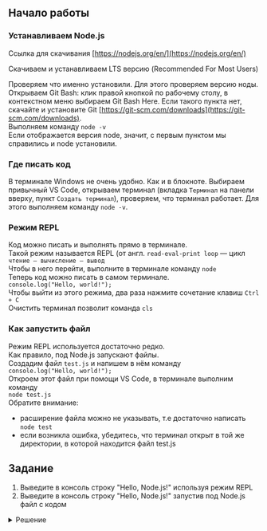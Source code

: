 ## Начало работы

### Устанавливаем Node.js
Ссылка для скачивания [https://nodejs.org/en/](https://nodejs.org/en/)

Скачиваем и устанавливаем LTS версию (Recommended For Most Users)

Проверяем что именно установили. Для этого проверяем версию ноды.  
Открываем Git Bash: клик правой кнопкой по рабочему столу, в контекстном меню выбираем Git Bash Here. Если такого пункта нет, скачайте и установите Git [https://git-scm.com/downloads](https://git-scm.com/downloads).  
Выполняем команду `node -v`  
Если отображается версия node, значит, с первым пунктом мы справились и node установили.

### Где писать код
В терминале Windows не очень удобно. Как и в блокноте. Выбираем привычный VS Code, открываем терминал (вкладка `Терминал` на панели вверху, пункт `Создать терминал`), проверяем, что терминал работает. Для этого выполняем команду `node -v`.

### Режим REPL
Код можно писать и выполнять прямо в терминале.  
Такой режим называется REPL (от англ. `read-eval-print loop` — цикл `чтение — вычисление — вывод`  
Чтобы в него перейти, выполните в терминале команду 
```node```  
Теперь код можно писать в самом терминале.  
```console.log("Hello, world!");```  
Чтобы выйти из этого режима, два раза нажмите сочетание клавиш `Ctrl + С`  
Очистить терминал позволит команда `cls`

### Как запустить файл
Режим REPL используется достаточно редко.  
Как правило, под Node.js запускают файлы.  
Создадим файл `test.js` и напишем в нём команду  
```console.log("Hello, world!");```  
Откроем этот файл при помощи VS Code, в терминале выполним команду  
```node test.js```  
Обратите внимание:
- расширение файла можно не указывать, т.е достаточно написать `node test`
- если возникла ошибка, убедитесь, что терминал открыт в той же директории, в которой находится файл test.js

## Задание
1) Выведите в консоль строку "Hello, Node.js!" используя режим REPL
2) Выведите в консоль строку "Hello, Node.js!" запустив под Node.js файл с кодом

<details>
  <summary>Решение</summary>
  
  ```console.log("Hello, Node.js!");```
</details>